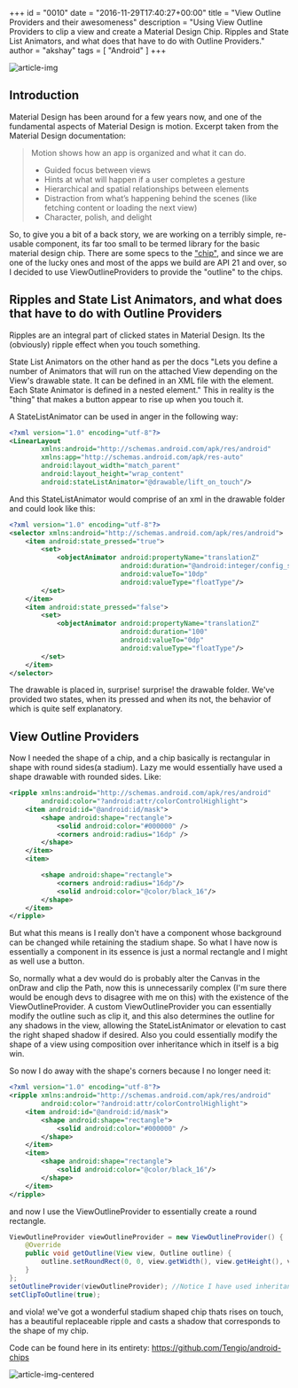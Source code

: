 +++
id = "0010"
date = "2016-11-29T17:40:27+00:00"
title = "View Outline Providers and their awesomeness"
description = "Using View Outline Providers to clip a view and create a Material Design Chip. Ripples and State List Animators, and what does that have to do with Outline Providers."
author = "akshay"
tags = [ "Android" ]
+++

![article-img](/img/blog/0010/akshay_the_cowboy_coder.jpg)

## Introduction

Material Design has been around for a few years now, and one of the fundamental aspects of Material Design is motion. Excerpt taken from the Material Design documentation:

> Motion shows how an app is organized and what it can do.
>
>* Guided focus between views
>* Hints at what will happen if a user completes a gesture
>* Hierarchical and spatial relationships between elements
>* Distraction from what’s happening behind the scenes (like fetching content or loading the next view)
>* Character, polish, and delight

So, to give you a bit of a back story, we are working on a terribly simple, re-usable component, its far too small to be termed library for the basic material design chip. There are some specs to the ["chip"](https://material.google.com/components/chips.html), and since we are one of the lucky ones and most of the apps we build are API 21 and over, so I decided to use ViewOutlineProviders to provide the "outline" to the chips.

## Ripples and State List Animators, and what does that have to do with Outline Providers

Ripples are an integral part of clicked states in Material Design. Its the (obviously) ripple effect when you touch something.

State List Animators on the other hand as per the docs "Lets you define a number of Animators that will run on the attached View depending on the View's drawable state. It can be defined in an XML file with the <selector> element. Each State Animator is defined in a nested <item> element." This in reality is the "thing" that makes a button appear to rise up when you touch it.

A StateListAnimator can be used in anger in the following way:

```xml
<?xml version="1.0" encoding="utf-8"?>
<LinearLayout
        xmlns:android="http://schemas.android.com/apk/res/android"
        xmlns:app="http://schemas.android.com/apk/res-auto"
        android:layout_width="match_parent"
        android:layout_height="wrap_content"
        android:stateListAnimator="@drawable/lift_on_touch"/>
```

And this StateListAnimator would comprise of an xml in the drawable folder and could look like this:

```xml
<?xml version="1.0" encoding="utf-8"?>
<selector xmlns:android="http://schemas.android.com/apk/res/android">
    <item android:state_pressed="true">
        <set>
            <objectAnimator android:propertyName="translationZ"
                            android:duration="@android:integer/config_shortAnimTime"
                            android:valueTo="10dp"
                            android:valueType="floatType"/>
        </set>
    </item>
    <item android:state_pressed="false">
        <set>
            <objectAnimator android:propertyName="translationZ"
                            android:duration="100"
                            android:valueTo="0dp"
                            android:valueType="floatType"/>
        </set>
    </item>
</selector>
```
The drawable is placed in, surprise! surprise! the drawable folder. We've provided two states, when its pressed and when its not, the behavior of which is quite self explanatory.

## View Outline Providers

Now I needed the shape of a chip, and a chip basically is rectangular in shape with round sides(a stadium). Lazy me would essentially have used a shape drawable with rounded sides. Like:

```xml
<ripple xmlns:android="http://schemas.android.com/apk/res/android"
        android:color="?android:attr/colorControlHighlight">
    <item android:id="@android:id/mask">
        <shape android:shape="rectangle">
            <solid android:color="#000000" />
            <corners android:radius="16dp" />
        </shape>
    </item>
    <item>

        <shape android:shape="rectangle">
            <corners android:radius="16dp"/>
            <solid android:color="@color/black_16"/>
        </shape>
    </item>
</ripple>
```
 But what this means is I really don't have a component whose background can be changed while retaining the stadium shape. So what I have now is essentially a component in its essence is just a normal rectangle and I might as well use a button.

 So, normally what a dev would do is probably alter the Canvas in the onDraw and clip the Path, now this is unnecessarily complex (I'm sure there would be enough devs to disagree with me on this) with the existence of the ViewOutlineProvider. A custom ViewOutlineProvider you can essentially modify the outline such as clip it, and this also determines the outline for any shadows in the view, allowing the StateListAnimator or elevation to cast the right shaped shadow if desired. Also you could essentially modify the shape of a view using composition over inheritance which in itself is a big win.

 So now I do away with the shape's corners because I no longer need it:

```xml
<?xml version="1.0" encoding="utf-8"?>
<ripple xmlns:android="http://schemas.android.com/apk/res/android"
        android:color="?android:attr/colorControlHighlight">
    <item android:id="@android:id/mask">
        <shape android:shape="rectangle">
            <solid android:color="#000000" />
        </shape>
    </item>
    <item>
        <shape android:shape="rectangle">
            <solid android:color="@color/black_16"/>
        </shape>
    </item>
</ripple>
```

and now I use the ViewOutlineProvider to essentially create a round rectangle.

```java
ViewOutlineProvider viewOutlineProvider = new ViewOutlineProvider() {
    @Override
    public void getOutline(View view, Outline outline) {
        outline.setRoundRect(0, 0, view.getWidth(), view.getHeight(), view.getHeight() / 2);
    }
};
setOutlineProvider(viewOutlineProvider); //Notice I have used inheritance
setClipToOutline(true);
```
and viola! we've got a wonderful stadium shaped chip thats rises on touch, has a beautiful replaceable ripple and casts a shadow that corresponds to the shape of my chip.

Code can be found here in its entirety: https://github.com/Tengio/android-chips

![article-img-centered](/img/blog/0010/screenshot.png)
